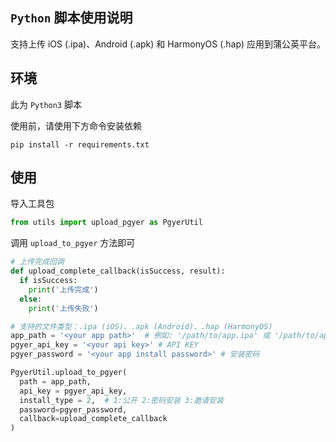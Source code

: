 ## `Python` 脚本使用说明

支持上传 iOS (.ipa)、Android (.apk) 和 HarmonyOS (.hap) 应用到蒲公英平台。

## 环境

此为 `Python3` 脚本

使用前，请使用下方命令安装依赖

```shell
pip install -r requirements.txt
```

## 使用

导入工具包

```python
from utils import upload_pgyer as PgyerUtil
```

调用 `upload_to_pgyer` 方法即可

```python
# 上传完成回调
def upload_complete_callback(isSuccess, result):
  if isSuccess:
    print('上传完成')
  else:
    print('上传失败')

# 支持的文件类型：.ipa (iOS)、.apk (Android)、.hap (HarmonyOS)
app_path = '<your app path>'  # 例如: '/path/to/app.ipa' 或 '/path/to/app.apk' 或 '/path/to/app.hap'
pgyer_api_key = '<your api key>' # API KEY
pgyer_password = '<your app install password>' # 安装密码

PgyerUtil.upload_to_pgyer(
  path = app_path, 
  api_key = pgyer_api_key, 
  install_type = 2,  # 1:公开 2:密码安装 3:邀请安装
  password=pgyer_password, 
  callback=upload_complete_callback
)
```